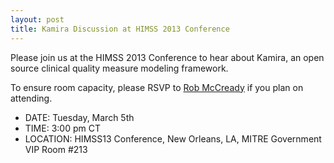 ```yaml
---
layout: post
title: Kamira Discussion at HIMSS 2013 Conference
---
```


Please join us at the HIMSS 2013 Conference to hear about Kamira, an open source clinical quality measure modeling framework.

To ensure room capacity, please RSVP to [Rob McCready](mailto:rob@mitre.org) if you plan on attending.

* DATE: Tuesday, March 5th
* TIME: 3:00 pm CT
* LOCATION: HIMSS13 Conference, New Orleans, LA, MITRE Government VIP Room #213